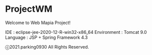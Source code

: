 # ProjectWM
Welcome to Web Mapia Project!

IDE : eclipse-jee-2020-12-R-win32-x86_64
Environment : Tomcat 9.0
Language : JSP + Spring Framework 4.3

ⓒ2021.parking0930 All Rights Reserved.